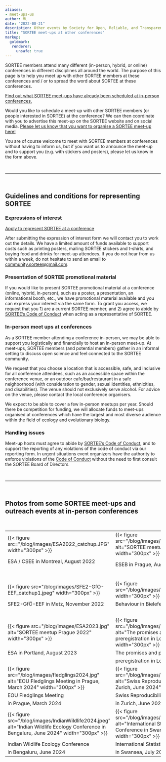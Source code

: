 ```yaml
---
aliases:
- meet-ups-us
author: ML
date: "2022-08-21"
description: Other events by Society for Open, Reliable, and Transparent Ecology and Evolutionary biology (SORTEE)
title: "SORTEE meet-ups at other conferences"
markup:
  goldmark:
   renderer:
     unsafe: true
---
```


SORTEE members attend many different (in-person, hybrid, or online) conferences in different disciplines all around the world. The purpose of this page is to help you meet up with other SORTEE members at these conferences and / or to spread the word about SORTEE at these conferences.    

[Find out what SORTEE meet-ups have already been scheduled at in-person conferences.](https://docs.google.com/spreadsheets/d/1QfzSdTNzRR-gbILW2BNqrQTpWIjduR-7Jtw2lataGbk/edit?usp=sharing)     

Would you like to schedule a meet-up with other SORTEE members (or people interested in SORTEE) at the conference? We can then coordinate with you to advertise this meet-up on the SORTEE website and on social media. [Please let us know that you want to organise a SORTEE meet-up here!](https://forms.gle/rEXRYNoCXWBDFiLPA)   

You are of course welcome to meet with SORTEE members at conferences without having to inform us, but if you want us to announce the meet-up and to support you (e.g. with stickers and posters), please let us know in the form above.   

&nbsp;

---

&nbsp;

## Guidelines and conditions for representing SORTEE    

### Expressions of interest
[Apply to represent SORTEE at a conference](https://forms.gle/rEXRYNoCXWBDFiLPA)

After submitting the expression of interest form we will contact you to work out the details.  We have a limited amount of funds available to support costs such as printing posters, mailing SORTEE stickers and t-shirts, and buying food and drinks for meet-up attendees.
If you do not hear from us within a week, do not hesitate to send an email to [community.sortee@gmail.com](mailto:community.sortee@gmail.com).

### Presentation of SORTEE promotional material
If you would like to present SORTEE promotional material at a conference (online, hybrid, in-person), such as a poster, a presentation, an informational booth, etc., we have promotional material available and you can express your interest via the same form. 
To grant you access, we request that you 1) are a current SORTEE member, and 2) agree to abide by [SORTEE’s Code of Conduct](https://www.sortee.org/codeofconduct/) when acting as a representative of SORTEE.

### In-person meet ups at conferences
As a SORTEE member attending a conference in-person, we may be able to support you logistically and financially to host an in-person meet-up. At meet-ups, SORTEE members (and potential members) gather in an informal setting to discuss open science and feel connected to the SORTEE community.

We request that you choose a location that is accessible, safe, and inclusive for all conference attendees, such as an accessible space within the conference venue, or an outdoor cafe/bar/restaurant in a safe neighborhood (with consideration to gender, sexual identities, ethnicities, and disabilities). The venue should not exclusively serve alcohol. For advice on the venue, please contact the local conference organisers.

We expect to be able to cover a few in-person meetups per year. Should there be competition for funding, we will allocate funds to meet-ups organised at conferences which have the largest and most diverse audience within the field of ecology and evolutionary biology.

### Handling issues
Meet-up hosts must agree to abide by [SORTEE’s Code of Conduct](https://www.sortee.org/codeofconduct/), and to support the reporting of any violations of the code of conduct via our reporting form. In urgent situations event organizers have the authority to enforce violations of the [Code of Conduct](https://www.sortee.org/codeofconduct/) without the need to first consult the SORTEE Board of Directors.

&nbsp;  

---

&nbsp;

## Photos from some SORTEE meet-ups and outreach events at in-person conferences 

&nbsp;

|  |  |
|---|---|
| {{< figure src="/blog/images/ESA2022_catchup.JPG"  width="300px" >}} |{{< figure src="/blog/images/ESEB2022_catchup.JPG" alt="SORTEE meetup Prague 2022" width="300px" >}} |
| ESA / CSEE in Montreal, August 2022 &nbsp; &nbsp; &nbsp; &nbsp; &nbsp; &nbsp; &nbsp; &nbsp; | ESEB in Prague, August 2022 |
| &nbsp; | &nbsp; |
| {{< figure src="/blog/images/SFE2-GfO-EEF_catchup1.jpeg"  width="300px" >}} | {{< figure src="/blog/images/Behaviour_Bielefeld.jpg"  width="300px" >}} |
| SFE2-GfÖ-EEF in Metz, November 2022 | Behaviour in Bielefeld, August 2023 |
| &nbsp; | &nbsp; |
| {{< figure src="/blog/images/ESA2023.jpg" alt="SORTEE meetup Prague 2022" width="300px" >}} | {{< figure src="/blog/images/london2024.png" alt="The promises and pitfalls of preregistration in London, March 2024" width="300px" >}} |
| ESA in Portland, August 2023 | The promises and pitfalls of |
| &nbsp; | preregistration in London, March 2024 |
| {{< figure src="/blog/images/fledglings2024.jpg" alt="EOU Fledglings Meeting in Prague, March 2024" width="300px" >}} | {{< figure src="/blog/images/SwissReproConf2024.jpg" alt="Swiss Reproducibility Conference in Zurich, June 2024" width="300px" >}} |
| EOU Fledglings Meeting | Swiss Reproducibility Conference |
| in Prague, March 2024| in Zurich, June 2024 |
| {{< figure src="/blog/images/IndianWildlife2024.jpeg" alt="Indian Wildlife Ecology Conference in Bengaluru, June 2024" width="300px" >}} | {{< figure src="/blog/images/ISEC2024.JPEG" alt="International Statistical Ecology Conference in Swansea, July 2024" width="300px" >}} |
| Indian Wildlife Ecology Conference | International Statistical Ecology Conference |
| in Bengaluru, June 2024| in Swansea, July 2024 |


